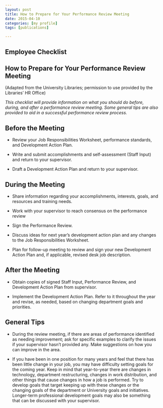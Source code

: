 ```yaml
---
layout: post
title: How to Prepare for Your Performance Review Meeting
date: 2015-04-10
categories: [my profile]
tags: [publications]

---
```


## Employee Checklist
## How to Prepare for Your Performance Review Meeting
(Adapted from the University Libraries; permission to use provided by the Libraries’ HR Office)


*This checklist will provide information on what you should do before, during, and after a performance review meeting. Some general tips are also provided to aid in a successful performance review process.*


## Before the Meeting

- Review your Job Responsibilities Worksheet, performance standards, and Development Action Plan.

- Write and submit accomplishments and self-assessment (Staff Input) and return to your supervisor. 

- Draft a Development Action Plan and return to your supervisor.

## During the Meeting
- Share information regarding your accomplishments, interests, goals, and resources and training needs.


- Work with your supervisor to reach consensus on the performance review


- Sign the Performance Review.


- Discuss ideas for next year’s development action plan and any changes to the Job Responsibilities Worksheet.

- Plan for follow-up meeting to review and sign your new Development Action Plan and, if applicable, revised desk job description.

## After the Meeting

- Obtain copies of signed Staff Input, Performance Review, and Development Action Plan from supervisor. 

- Implement the Development Action Plan. Refer to it throughout the year and revise, as needed, based on
changing department goals and priorities.

## General Tips

- During the review meeting, if there are areas of performance identified as needing improvement; ask for specific examples to clarify the issues if your supervisor hasn’t provided any. Make suggestions on how you can improve in the area.

- If you have been in one position for many years and feel that there has been little change in your job, you may have difficulty setting goals for the coming year. Keep in mind that year-to-year there are changes in technology, department restructuring, changes in work distribution, and other things that cause changes in how a job is performed. Try to develop goals that target keeping up with these changes or the changing goals of the department or University goals and initiatives. Longer-term professional development goals may also be something that can be discussed with your supervisor.